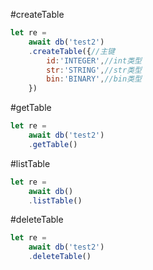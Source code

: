 
#createTable
```js
let re = 
	await db('test2')
	.createTable({//主键
		id:'INTEGER',//int类型
		str:'STRING',//str类型
		bin:'BINARY',//bin类型
	})
```
#getTable
```js
let re = 
	await db('test2')
	.getTable()
```
#listTable
```js
let re = 
	await db()
	.listTable()
```
#deleteTable
```js
let re = 
	await db('test2')
	.deleteTable()
```